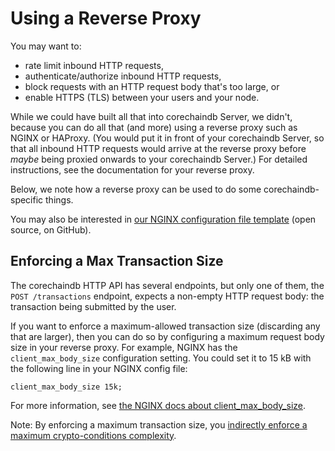 <!---
Copyright © 2020 Interplanetary Database Association e.V.,
corechaindb and IPDB software contributors.
SPDX-License-Identifier: (Apache-2.0 AND CC-BY-4.0)
Code is Apache-2.0 and docs are CC-BY-4.0
--->

# Using a Reverse Proxy

You may want to:

* rate limit inbound HTTP requests,
* authenticate/authorize inbound HTTP requests,
* block requests with an HTTP request body that's too large, or
* enable HTTPS (TLS) between your users and your node.

While we could have built all that into corechaindb Server,
we didn't, because you can do all that (and more)
using a reverse proxy such as NGINX or HAProxy.
(You would put it in front of your corechaindb Server,
so that all inbound HTTP requests would arrive
at the reverse proxy before *maybe* being proxied
onwards to your corechaindb Server.)
For detailed instructions, see the documentation
for your reverse proxy.

Below, we note how a reverse proxy can be used
to do some corechaindb-specific things.

You may also be interested in
[our NGINX configuration file template](https://github.com/corechaindb/nginx_3scale/blob/master/nginx.conf.template)
(open source, on GitHub).


## Enforcing a Max Transaction Size

The corechaindb HTTP API has several endpoints,
but only one of them, the `POST /transactions` endpoint,
expects a non-empty HTTP request body:
the transaction being submitted by the user.

If you want to enforce a maximum-allowed transaction size
(discarding any that are larger),
then you can do so by configuring a maximum request body size
in your reverse proxy.
For example, NGINX has the `client_max_body_size`
configuration setting. You could set it to 15 kB
with the following line in your NGINX config file:

```text
client_max_body_size 15k;
```

For more information, see
[the NGINX docs about client_max_body_size](https://nginx.org/en/docs/http/ngx_http_core_module.html#client_max_body_size).

Note: By enforcing a maximum transaction size, you
[indirectly enforce a maximum crypto-conditions complexity](https://github.com/corechaindb/corechaindb/issues/356#issuecomment-288085251).
